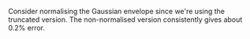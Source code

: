 Consider normalising the Gaussian envelope since we're using the truncated version. 
The non-normalised version consistently gives about 0.2% error.